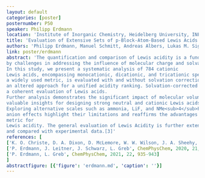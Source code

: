 ```yaml
---
layout: default
categories: [poster]
posternumber: P50
speaker: Philipp Erdmann
location: 'Institute of Inorganic Chemistry, Heidelberg University, INF 270, 69120 Heidelberg'
title: 'Evaluation of Extensive Sets of p-Block-Atom-Based Lewis Acids'
authors: 'Philipp Erdmann, Manuel Schmitt, Andreas Albers, Lukas M. Sigmund, Lutz Greb'
link: poster/erdmann
abstract: 'The quantification and comparison of Lewis acidity is a fundamental concept in chemistry. A convenient comparison, however, is hindered
by challenges in addressing the influence of molecular charge and solvation effects. 
In this study, we present a systematic analysis of 784 cationic 
Lewis acids, encompassing monocationic, dicationic, and tricationic species, alongside 149 neutral Lewis acids. The fluoride ion affinity (FIA) scale, 
a widely used metric, is evaluated with and without solvation correction [1,2] Our results reveal a charge-dependent clustering of FIA values, necessitating 
an altered approach for a unified acidity ranking. Solvation-corrected FIA<sub>solv</sub> emerges as a robust metric that overcomes charge sensitivity, allowing for 
a coherent evaluation of Lewis acids. 
Further analysis demonstrates the significant impact of molecular volume on solvation-induced FIA damping, providing
valuable insights for designing strong neutral and cationic Lewis acids. 
Exploring alternative scales such as ammonia, LiF, and NMe<sub>4</sub>F affinity and counter
anion effects highlight their limitations and reaffirms the advantages of solvation-corrected FIA<sub>solv</sub> as a versatile and charge-independent 
metric for
Lewis acidity. The general evaluation of Lewis Acidity is further extended by affinity datasets with other reference Lewis bases than F<sup>–</sup> 
and compared with experimental data.[3]'
references: [
['K. O. Christe, D. A. Dixon, D. McLemore, W. W. Wilson, J. A. Sheehy, J. A. Boatz', Fluorine Chem., 2000, 101, 151-153],
['P. Erdmann, J. Leitner, J. Schwarz, L. Greb', ChemPhysChem, 2020, 21, 987-994],
['P. Erdmann, L. Greb', ChemPhysChem, 2021, 22, 935-943]
]
abstractfigure: [{'figure': 'erdmann.md', 'caption': ''}]
---
```

